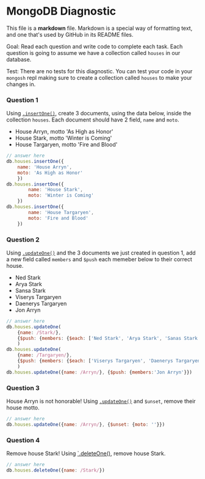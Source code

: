 # MongoDB Diagnostic

This file is a **markdown** file. Markdown is a special way of formatting text, and one that's used by GitHub in its README files.

Goal: Read each question and write code to complete each task. Each question is going to assume we have a collection called `houses` in our database. 

Test: There are no tests for this diagnostic. You can test your code in your `mongosh` repl making sure to create a collection called `houses` to make your changes in.

### Question 1

Using [`.insertOne()`](https://www.mongodb.com/docs/manual/reference/method/db.collection.insertOne/), create 3 documents, using the data below, inside the collection `houses`. Each document should have 2 field, `name` and `moto`.

- House Arryn, motto 'As High as Honor'
- House Stark, motto 'Winter is Coming'
- House Targaryen, motto 'Fire and Blood'

```js
// answer here
db.houses.insertOne({
    name: 'House Arryn', 
    moto: 'As High as Honor'
    })
db.houses.insertOne({
        name: 'House Stark',
        moto: 'Winter is Coming'
    })
db.houses.insertOne({
        name: 'House Targaryen',
        moto: 'Fire and Blood'
    })
```

### Question 2

Using [`.updateOne()`](https://www.mongodb.com/docs/manual/reference/method/db.collection.updateOne/) and the 3 documents we just created in question 1, add a new field called `members` and `$push` each memeber below to their correct house.

- Ned Stark
- Arya Stark
- Sansa Stark
- Viserys Targaryen
- Daenerys Targaryen
- Jon Arryn

```js
// answer here
db.houses.updateOne(
    {name: /Stark/}, 
    {$push: {members: {$each: ['Ned Stark', 'Arya Stark', 'Sanas Stark']}}}
    )
db.houses.updateOne(
    {name: /Targaryen/}, 
    {$push: {members: {$each: ['Viserys Targaryen', 'Daenerys Targaryen']}}}
    )
db.houses.updateOne({name: /Arryn/}, {$push: {members:'Jon Arryn'}})

```

### Question 3

House Arryn is not honorable! Using [`.updateOne()`](https://www.mongodb.com/docs/manual/reference/method/db.collection.updateOne/) and `$unset`, remove their house motto.

```js
// answer here
db.houses.updateOne({name: /Arryn/}, {$unset: {moto: ''}})
```

### Question 4

Remove house Stark! Using [`.deleteOne()](https://www.mongodb.com/docs/manual/reference/method/db.collection.deleteOne/), remove house Stark.

```js
// answer here
db.houses.deleteOne({name: /Stark/})
```